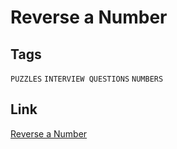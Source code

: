 # Reverse a Number


## Tags

`PUZZLES` `INTERVIEW QUESTIONS` `NUMBERS`

## Link

[Reverse a Number](https://www.codewars.com/kata/555bfd6f9f9f52680f0000c5)